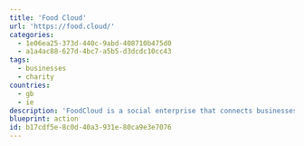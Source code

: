 ```yaml
---
title: 'Food Cloud'
url: 'https://food.cloud/'
categories:
  - 1e06ea25-373d-440c-9abd-408710b475d0
  - a1a4ac88-627d-4bc7-a5b5-d3dcdc10cc43
tags:
  - businesses
  - charity
countries:
  - gb
  - ie
description: 'FoodCloud is a social enterprise that connects businesses with surplus food to charities in their local communities that need it via a software platform.'
blueprint: action
id: b17cdf5e-8c0d-40a3-931e-80ca9e3e7076
---
```

